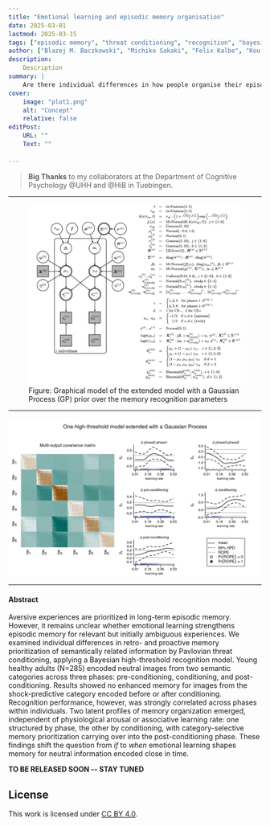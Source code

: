 ```yaml
---
title: "Emotional learning and episodic memory organisation" 
date: 2025-03-01
lastmod: 2025-03-15
tags: ["episodic memory", "threat conditioning", "recognition", "bayesian coginitive modeling"]
author: ["Blazej M. Baczkowski", "Michiko Sakaki", "Felix Kalbe", "Kou Murayama", "Lars Schwabe"]
description: 
    Description
summary: |
    Are there individual differences in how people organise their episodic memories due to emotional learning? Spoiler: yes, there are 😄
cover:
    image: "plot1.png"
    alt: "Concept"
    relative: false
editPost:
    URL: ""
    Text: ""

---
```


> **Big Thanks** to my collaborators at the Department of Cognitive Psychology @UHH and @HiB in Tuebingen.

---

<figure>
  <img src="gp_mdl.png" alt="Generative Model Diagram">
  <figcaption>Figure: Graphical model of the extended model with a Gaussian Process (GP) prior over the memory recognition parameters</figcaption>
</figure>

---

![](gp.png)

---

#### Abstract

Aversive experiences are prioritized in long-term episodic memory. However, it remains unclear whether emotional learning strengthens episodic memory for relevant but initially ambiguous experiences. We examined individual differences in retro- and proactive memory prioritization of semantically related information by Pavlovian threat conditioning, applying a Bayesian high-threshold recognition model. Young healthy adults (N=285) encoded neutral images from two semantic categories across three phases: pre-conditioning, conditioning, and post-conditioning. Results showed no enhanced memory for images from the shock-predictive category encoded before or after conditioning. Recognition performance, however, was strongly correlated across phases within individuals. Two latent profiles of memory organization emerged, independent of physiological arousal or associative learning rate: one structured by phase, the other by conditioning, with category-selective memory prioritization carrying over into the post-conditioning phase. These findings shift the question from *if* to *when* emotional learning shapes memory for neutral information encoded close in time.

**TO BE RELEASED SOON -- STAY TUNED**

## License 

This work is licensed under [CC BY 4.0](https://creativecommons.org/licenses/by/4.0/?ref=chooser-v1).

